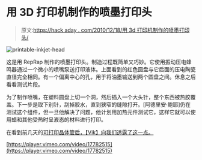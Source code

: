 # 用 3D 打印机制作的喷墨打印头

> 原文:[https://hack aday . com/2010/12/18/用 3d 打印机制作的喷墨打印头/](https://hackaday.com/2010/12/18/inkjet-print-head-made-with-a-3d-printer/)

![](../Images/8e384ae8956e20235295b1549bb9f4fd.png "printable-inkjet-head")

这是用 RepRap 制作的喷墨打印头。制造过程既简单又巧妙。它使用振动压电蜂鸣器通过一个微小的喷嘴泵送打印液体。上面看到的红色圆盘与它后面的压电陶瓷直径完全相同。有一个偏离中心的孔，用于将油墨输送到两个圆盘之间。休息之后看看测试片段。

为了制作喷嘴，在塑料圆盘上切一个洞，然后插入一个大头针，整个东西被热胶覆盖。下一步是取下别针，刮掉胶水，直到狭窄的缝隙打开。[阿德里安·鲍耶]仍在测试这个组件，但一旦他解决了问题，他计划用加热元件测试它，这样它就可以使用蜡和其他受热时呈液态的材料进行打印。

在看到前几天的[可打印晶体管后，【Vik】向我们透露了这一点。](http://hackaday.com/2010/12/15/reprapped-transitors/)

[https://player.vimeo.com/video/17782515](https://player.vimeo.com/video/17782515)